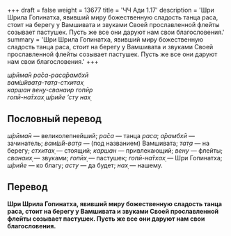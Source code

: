 +++
draft = false
weight = 13677
title = 'ЧЧ Ади 1.17'
description = 'Шри Шрила Гопинатха, явивший миру божественную сладость танца раса, стоит на берегу у Вамшивата и звуками Своей прославленной флейты созывает пастушек. Пусть же все они даруют нам свои благословения.'
summary = 'Шри Шрила Гопинатха, явивший миру божественную сладость танца раса, стоит на берегу у Вамшивата и звуками Своей прославленной флейты созывает пастушек. Пусть же все они даруют нам свои благословения.'
+++

_ш́рӣма̄н ра̄са-раса̄рамбхӣ  
вам̇ш́ӣват̣а-тат̣а-стхитах̣  
каршан вен̣у-сванаир гопӣр  
гопӣ-на̄тхах̣ ш́рийе ’сту нах̣_

## Пословный перевод

_ш́рӣма̄н_ — великолепнейший; _ра̄са_ — танца _раса_; _а̄рамбхӣ_ — зачинатель; _вам̇ш́ӣ_\-_ват̣а_ — (под названием) Вамшивата; _тат̣а_ — на берегу; _стхитах̣_ — стоящий; _каршан_ — привлекающий; _вен̣у_ — флейты; _сванаих̣_ — звуками; _гопӣх̣_ — пастушек; _гопӣ_\-_на̄тхах̣_ — Шри Гопинатха; _ш́рийе_ — ко благу; _асту_ — да будет; _нах̣_ — нашему.

## Перевод

**Шри Шрила Гопинатха, явивший миру божественную сладость танца раса, стоит на берегу у Вамшивата и звуками Своей прославленной флейты созывает пастушек. Пусть же все они даруют нам свои благословения.**
